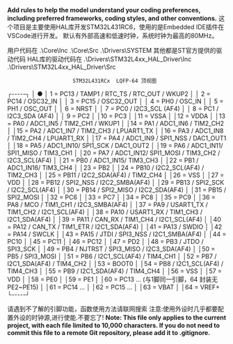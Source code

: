 **Add rules to help the model understand your coding preferences, including preferred frameworks, coding styles, and other conventions.**
这个项目是主要使用HAL库开发STM32L431RC6，使用的是Embedded IDE插件在VSCode进行开发。
默认有外部高速和低速时钟，系统时钟为最高的80MHz。

用户代码在
.\Core\Inc
.\Core\Src
.\Drivers\SYSTEM
其他都是ST官方提供的驱动代码
HAL库的驱动代码在
.\Drivers\STM32L4xx_HAL_Driver\Inc
.\Drivers\STM32L4xx_HAL_Driver\Src

                         STM32L431RCx  LQFP-64 顶视图
┌-----┐
│  ●  │ 1  = PC13 / TAMP1 / RTC_TS / RTC_OUT / WKUP2
│     │ 2  = PC14 / OSC32_IN
│     │ 3  = PC15 / OSC32_OUT
│     │ 4  = PH0  / OSC_IN
│     │ 5  = PH1  / OSC_OUT
│     │ 6  = NRST
│     │ 7  = PC0  / I2C3_SCL  (AF4)
│     │ 8  = PC1  / I2C3_SDA  (AF4)
│     │ 9  = PC2
│     │10  = PC3
│     │11  = VSSA
│     │12  = VDDA
│     │13  = PA0  / ADC1_IN5 / TIM2_CH1 / WKUP1
│     │14  = PA1  / ADC1_IN6 / TIM2_CH2
│     │15  = PA2  / ADC1_IN7 / TIM2_CH3 / LPUART1_TX
│     │16  = PA3  / ADC1_IN8 / TIM2_CH4 / LPUART1_RX
│     │17  = PA4  / ADC1_IN9 / SPI1_NSS / DAC1_OUT1
│     │18  = PA5  / ADC1_IN10/ SPI1_SCK / DAC1_OUT2
│     │19  = PA6  / ADC1_IN11/ SPI1_MISO / TIM3_CH1
│     │20  = PA7  / ADC1_IN12/ SPI1_MOSI / TIM3_CH2 / I2C3_SCL(AF4)
│     │21  = PB0  / ADC1_IN15/ TIM3_CH3
│     │22  = PB1  / ADC1_IN16/ TIM3_CH4
│     │23  = PB2
│     │24  = PB10 / I2C2_SCL(AF4) / TIM2_CH3
│     │25  = PB11 / I2C2_SDA(AF4) / TIM2_CH4
│     │26  = VSS
│     │27  = VDD
│     │28  = PB12 / SPI2_NSS / I2C2_SMBA(AF4)
│     │29  = PB13 / SPI2_SCK / I2C2_SCL(AF4)
│     │30  = PB14 / SPI2_MISO / I2C2_SDA(AF4)
│     │31  = PB15 / SPI2_MOSI
│     │32  = PC6
│     │33  = PC7
│     │34  = PC8
│     │35  = PC9
│     │36  = PA8  / MCO / TIM1_CH1 / I2C3_SMBA(AF4)
│     │37  = PA9  / USART1_TX / TIM1_CH2 / I2C1_SCL(AF4)
│     │38  = PA10 / USART1_RX / TIM1_CH3 / I2C1_SDA(AF4)
│     │39  = PA11 / CAN_RX / TIM1_CH4 / I2C1_SCL(AF4)
│     │40  = PA12 / CAN_TX / TIM1_ETR / I2C1_SDA(AF4)
│     │41  = PA13 / SWDIO
│     │42  = PA14 / SWCLK
│     │43  = PA15 / JTDI / SPI3_NSS / I2C1_SMBA(AF4)
│     │44  = PC10
│     │45  = PC11
│     │46  = PC12
│     │47  = PD2
│     │48  = PB3  / JTDO / SPI3_SCK
│     │49  = PB4  / NJTRST / SPI3_MISO / I2C3_SDA(AF4)
│     │50  = PB5  / SPI3_MOSI
│     │51  = PB6  / I2C1_SCL(AF4) / TIM4_CH1
│     │52  = PB7  / I2C1_SDA(AF4) / TIM4_CH2
│     │53  = BOOT0
│     │54  = PB8  / I2C1_SCL(AF4) / TIM4_CH3
│     │55  = PB9  / I2C1_SDA(AF4) / TIM4_CH4
│     │56  = VSS
│     │57  = VDD
│     │58  = PE0
│     │59  = PE1
│     │60  = PC13 … (与1脚同一引脚，64 封装无 PE2~PE15)
│     │61  = PC14 …
│     │62  = PC15 …
│     │63  = VBAT
│     │64  = VREF+
└-----┘

请遇到不了解的引脚功能，函数使用方法请联网搜索
注意:使用外设时几乎都要配置外设的时钟源,进行使能.不要忘了!
**Note: This file only applies to the current project, with each file limited to 10,000 characters. If you do not need to commit this file to a remote Git repository, please add it to .gitignore.**
